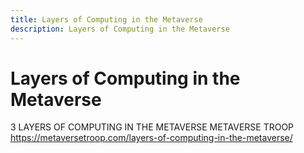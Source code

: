 ```yaml
---
title: Layers of Computing in the Metaverse
description: Layers of Computing in the Metaverse
---
```


# Layers of Computing in the Metaverse

3 LAYERS OF COMPUTING IN THE METAVERSE METAVERSE TROOP
https://metaversetroop.com/layers-of-computing-in-the-metaverse/
